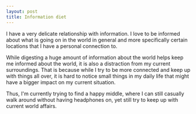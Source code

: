 ```yaml
---
layout: post
title: Information diet
---
```


I have a very delicate relationship with information. I love to be informed about what is going on in the world in general and more specifically certain locations that I have a personal connection to.

While digesting a huge amount of information about the world helps keep me informed about the world, it is also a distraction from my current surroundings. That is because while I try to be more connected and keep up with things all over, it is hard to notice small things in my daily life that might have a bigger impact on my current situation.

Thus, I'm currently trying to find a happy middle, where I can still casually walk around without having headphones on, yet still try to keep up with current world affairs.
